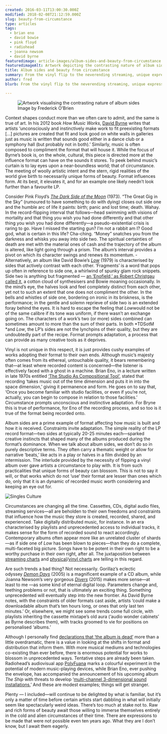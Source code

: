 ```yaml
---
created: 2016-03-11T13:00:30.000Z
modified: 2018-02-08T21:12:59.000Z
slug: beauty-from-circumstance
type: articles
tags:
  - brian eno
  - david bowie
  - pink floyd
  - radiohead
  - joanna newsom
  - david byrne
featuredimage: article-images/album-sides-and-beauty-from-circumstance.jpg
featuredimageAlt: Artwork depicting the contrasting nature of album sides
title: Album sides and beauty from circumstance
summary: From the vinyl flip to the neverending streaming, unique expressions await those willing to immerse themselves in the media formats of their time
author: fred
blurb: From the vinyl flip to the neverending streaming, unique expressions await those willing to immerse themselves in the media formats of their time

---
```


<figure class="wide">
  <img src="article-images/album-sides-and-beauty-from-circumstance.jpg" alt="Artwork visualising the contrasting nature of album sides" />
  <figcaption>Image by Frederick O'Brien</figcaption>
</figure>

Context shapes conduct more than we often care to admit, and the same is true of art. In his 2012 book *How Music Works*, [David Byrne](/reviews/david-byrne-american-utopia/) writes that artists ‘unconsciously and instinctively make work to fit preexisting formats […] pictures are created that fit and look good on white walls in galleries just as music is written that sounds good either in a dance club or a symphony hall (but probably not in both).’ Similarly, music is often composed to compliment the format that will house it. While the focus of Byrne’s book is, on the whole, cultural, this piece is directed more at the influence format can have on the sounds it stores. To peek behind music’s curtain is to lay eyes upon a near-boundless world; that of circumstance. The meeting of woolly artistic intent and the stern, rigid realities of the world give birth to necessarily unique forms of beauty. Format influences form. At its best, it elevates it, and for an example one likely needn’t look further than a favourite LP.

Consider Pink Floyd’s [*The Dark Side of the Moon*](/reviews/the-dark-side-of-the-moon/) (1973). “The Great Gig in the Sky” (rumoured to have something to do with dying) closes out side one and the humble arc of life it paints: birth; panic and lost time; death. Wahay. In the record-flipping interval that follows—head swimming with visions of mortality and that thing you wish you had done differently and that other thing you wish you had done differently—a pseudo-existential crisis is raring to go. Have I missed the starting gun? I’m not a rabbit am I? Good god, what is certain in this life? Cha-ching. “Money” snatches you from the darkness and whisks you away into side two. The spiritual certainties of death are met with the material ones of cash and the trajectory of the album is altered, like light going through a prism. The album’s interval provides a pivot on which its character swings and renews its momentum.
 ­
Alternatively, an album like David Bowie’s [*Low*](/reviews/low/) (1979) is characterised by sides that actively contrast with each other. ‘Fragments’ is a word that pops up often in reference to side one, a whirlwind of spunky glam rock snippets. Side two is anything but fragmented — [an ‘Enofield,’ as Robert Christgau called it](http://www.robertchristgau.com/get_album.php?id=959), a cotton cloud of synthesisers and Bowie moaning occasionally. In the mind’s eye, the halves look and feel completely distinct from each other, yet not to such an extent that one does not compliment the other. In the bells and whistles of side one, bordering on ironic in its briskness, is the performance; in the gentle and solemn reprieve of side two is an extended foray behind the eyes. It is hard to escape the feeling that *Low*would not be of the same calibre if its tone was uniform, if there wasn’t an exchange going on. The characters of a work’s two (or more) sides combined can sometimes amount to more than the sum of their parts. In both *TDSotM *and *Low*, the LP’s sides are not the lynchpins of their quality, but they are undoubtedly part of the recipe. Format prompts adaptation, a process that can provide as many creative tools as it deprives.

Vinyl is not unique in this respect, it is just provides cushy examples of works adopting their format to their own ends. Although music’s majesty often comes from its ethereal, untouchable quality, it bears remembering that—at least where recorded content is concerned—the listener is effectively faced with a ghost in a machine. Brian Eno, in a lecture written in late 1970s entitled [‘The Studio As Compositional Tool’](http://music.hyperreal.org/artists/brian_eno/interviews/downbeat79.htm), stated that recording ‘takes music out of the time dimension and puts it in into the space dimension,’ giving it permanence and form. He goes on to say that, ‘Once you become familiar with studio facilities, or even if you’re not, actually, you can begin to compose in relation to those facilities.’ Circumstance prompts unconscious and instinctive adaptation. For Bryne this is true of performance, for Eno of the recording process, and so too is it true of the format being recorded onto.

Album sides are a prime example of format affecting how music is built and how it is received. Constraints invite adaptation. The simple reality of the LP record format—two sides at typically 20-25 minutes each—sparked creative instincts that shaped many of the albums produced during the format’s dominance. When we talk about album sides, we don’t do so in purely descriptive terms. They often carry a thematic weight or allow for narrative ‘beats,’ like acts in a play or halves in a film divided by an intermission. The interlude provided by the necessity of flipping a vinyl album over gave artists a circumstance to play with. It is from such practicalities that unique forms of beauty can blossom. This is not to say it will, or that works which do not ‘use’ their format are lesser than ones which do, only that it is an dynamic of recorded music worth considering and keeping an eye out for.

![Singles Culture](article-images/beauty-from-circumstance-singles-culture.jpg)

Circumstances are changing all the time. Cassettes, CDs, digital audio files, streaming services—all are beholden to their own freedoms and constraints that influence how the music they store is created, recorded, shared, and experienced. Take digitally distributed music, for instance. In an era characterised by playlists and unprecedented access to individual tracks, it makes sense for the form of recorded sound to react accordingly. Contemporary albums often appear more like an unrelated cluster of shards—as if side one of *Low* has been blown to pieces—than they do a complete, multi-faceted big picture. Songs have to be potent in their own right to be a worthy purchase in their own right, after all. The juxtaposition between [streaming charts](http://www.officialcharts.com/charts/albums-streaming-chart/) and [physical](http://www.officialcharts.com/charts/physical-albums-chart/)/[vinyl charts](http://www.officialcharts.com/charts/vinyl-albums-chart/) are telling in this regard. 

Are such trends a bad thing? Not necessarily. Gorillaz’s eclectic odyssey [*Demon Days*](/reviews/demon-days/) (2005) is a magnificent example of a CD album, while Joanna Newsom’s very gorgeous [*Divers*](/reviews/divers/) (2015) makes more sense—at least to me —as some kind of eternal digital loop. Parameters change and, teething problems or not, that is ultimately an exciting thing. Something unprecedented will eventually step into the new frontier. As David Byrne notes, with the constraints of older formats cast aside, artists ‘could make a downloadable album that’s ten hours long, or ones that only last ten minutes.’ Or, elsewhere, we might see some trends come full circle, with playlists inheriting the cassette mixtape’s old aura (‘audio wonder cabinets’ as Byrne describes them), with tracks groomed to vie for positions on personalised ‘albums.’

Although I personally find [declarations that ‘the album is dead’](http://www.theguardian.com/music/2014/jul/29/album-music-format-streaming-playlists-extinction) more than a little overdramatic, there is a value in looking at the shifts in format and distribution that inform them. With more musical mediums and technologies co-existing than ever before, there is enormous potential for works to blossom in unprecedented ways. Tentative steps are already been taken. Radiohead’s audiovisual app [PolyFuana](http://universaleverything.com/projects/polyfauna/) marks a colourful experiment in the potential of modern music-playing devices, while Brian Eno, ever pushing the envelope, has accompanied the announcement of his upcoming album *The Ship* with threats to develop ‘[multi-channel 3-dimensional sound installations.](http://pitchfork.com/news/63736-brian-eno-announces-new-album-the-ship/)’ And these are modest examples; things will get stranger. 

Plenty — I included—will continue to be delighted by what is familiar, but it’s only a matter of time before certain artists start dabbling in what will initially seem like spectacularly weird ideas. There’s too much at stake not to. Raw and rich forms of beauty await those willing to immerse themselves entirely in the cold and alien circumstances of their time. There are expressions to be made that were not possible even ten years ago. What they are I don’t know, but I await them eagerly.